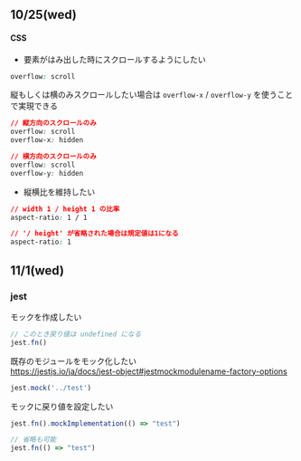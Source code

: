 ## 10/25(wed)

#### CSS

* 要素がはみ出した時にスクロールするようにしたい

```css
overflow: scroll
```

縦もしくは横のみスクロールしたい場合は `overflow-x` / `overflow-y` を使うことで実現できる

```css
// 縦方向のスクロールのみ
overflow: scroll
overflow-x: hidden

// 横方向のスクロールのみ
overflow: scroll
overflow-y: hidden
```

* 縦横比を維持したい

```css
// width 1 / height 1 の比率
aspect-ratio: 1 / 1

// '/ height' が省略された場合は規定値は1になる
aspect-ratio: 1
```

## 11/1(wed)

### jest

モックを作成したい
```ts
// このとき戻り値は undefined になる
jest.fn()
```

既存のモジュールをモック化したい<br>
https://jestjs.io/ja/docs/jest-object#jestmockmodulename-factory-options
```ts
jest.mock('../test')
```

モックに戻り値を設定したい
```ts
jest.fn().mockImplementation(() => "test")

// 省略も可能
jest.fn(() => "test")
